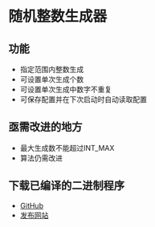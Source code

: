 # 随机整数生成器
## 功能
- 指定范围内整数生成
- 可设置单次生成个数
- 可设置单次生成中数字不重复
- 可保存配置并在下次启动时自动读取配置
## 亟需改进的地方
- 最大生成数不能超过INT_MAX
- 算法仍需改进
## 下载已编译的二进制程序
- [GitHub](https://github.com/MCjiaozi/Random-integer-generator/releases)
- [发布网站](https://www.mcjiaozi.com/random-integer-generator/)
